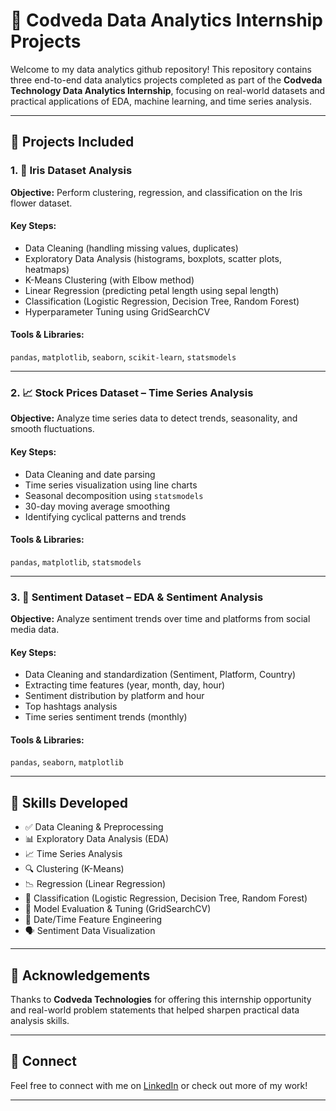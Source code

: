 # 🧠 Codveda Data Analytics Internship Projects

Welcome to my data analytics github repository! This repository contains three end-to-end data analytics projects completed as part of the **Codveda Technology Data Analytics Internship**, focusing on real-world datasets and practical applications of EDA, machine learning, and time series analysis.

---

## 📁 Projects Included

### 1. 🌸 Iris Dataset Analysis
**Objective:** Perform clustering, regression, and classification on the Iris flower dataset.

#### Key Steps:
- Data Cleaning (handling missing values, duplicates)
- Exploratory Data Analysis (histograms, boxplots, scatter plots, heatmaps)
- K-Means Clustering (with Elbow method)
- Linear Regression (predicting petal length using sepal length)
- Classification (Logistic Regression, Decision Tree, Random Forest)
- Hyperparameter Tuning using GridSearchCV

#### Tools & Libraries:
`pandas`, `matplotlib`, `seaborn`, `scikit-learn`, `statsmodels`

---

### 2. 📈 Stock Prices Dataset – Time Series Analysis
**Objective:** Analyze time series data to detect trends, seasonality, and smooth fluctuations.

#### Key Steps:
- Data Cleaning and date parsing
- Time series visualization using line charts
- Seasonal decomposition using `statsmodels`
- 30-day moving average smoothing
- Identifying cyclical patterns and trends

#### Tools & Libraries:
`pandas`, `matplotlib`, `statsmodels`

---

### 3. 💬 Sentiment Dataset – EDA & Sentiment Analysis
**Objective:** Analyze sentiment trends over time and platforms from social media data.

#### Key Steps:
- Data Cleaning and standardization (Sentiment, Platform, Country)
- Extracting time features (year, month, day, hour)
- Sentiment distribution by platform and hour
- Top hashtags analysis
- Time series sentiment trends (monthly)

#### Tools & Libraries:
`pandas`, `seaborn`, `matplotlib`

---

## 🔧 Skills Developed

- ✅ Data Cleaning & Preprocessing
- 📊 Exploratory Data Analysis (EDA)
- 📈 Time Series Analysis
- 🔍 Clustering (K-Means)
- 📉 Regression (Linear Regression)
- 🧠 Classification (Logistic Regression, Decision Tree, Random Forest)
- 🎯 Model Evaluation & Tuning (GridSearchCV)
- 📆 Date/Time Feature Engineering
- 🗣️ Sentiment Data Visualization


---

## 📣 Acknowledgements

Thanks to **Codveda Technologies** for offering this internship opportunity and real-world problem statements that helped sharpen practical data analysis skills.

---

## 🔗 Connect

Feel free to connect with me on [LinkedIn](https://www.linkedin.com/in/naveen-kumar-lebaka-868284267) or check out more of my work!

---


